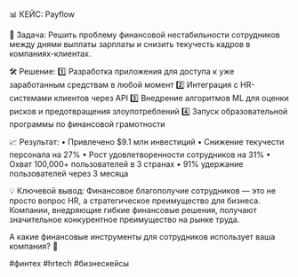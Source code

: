 📊 КЕЙС: Payflow

🎯 Задача: Решить проблему финансовой нестабильности сотрудников между днями выплаты зарплаты и снизить текучесть кадров в компаниях-клиентах.

🛠️ Решение: 
1️⃣ Разработка приложения для доступа к уже заработанным средствам в любой момент
2️⃣ Интеграция с HR-системами клиентов через API
3️⃣ Внедрение алгоритмов ML для оценки рисков и предотвращения злоупотреблений
4️⃣ Запуск образовательной программы по финансовой грамотности

📈 Результат:
• Привлечено $9.1 млн инвестиций
• Снижение текучести персонала на 27%
• Рост удовлетворенности сотрудников на 31%
• Охват 100,000+ пользователей в 3 странах
• 91% удержание пользователей через 3 месяца

💡 Ключевой вывод: Финансовое благополучие сотрудников — это не просто вопрос HR, а стратегическое преимущество для бизнеса. Компании, внедряющие гибкие финансовые решения, получают значительное конкурентное преимущество на рынке труда.

А какие финансовые инструменты для сотрудников использует ваша компания? 🤔

#финтех #hrtech #бизнескейсы 